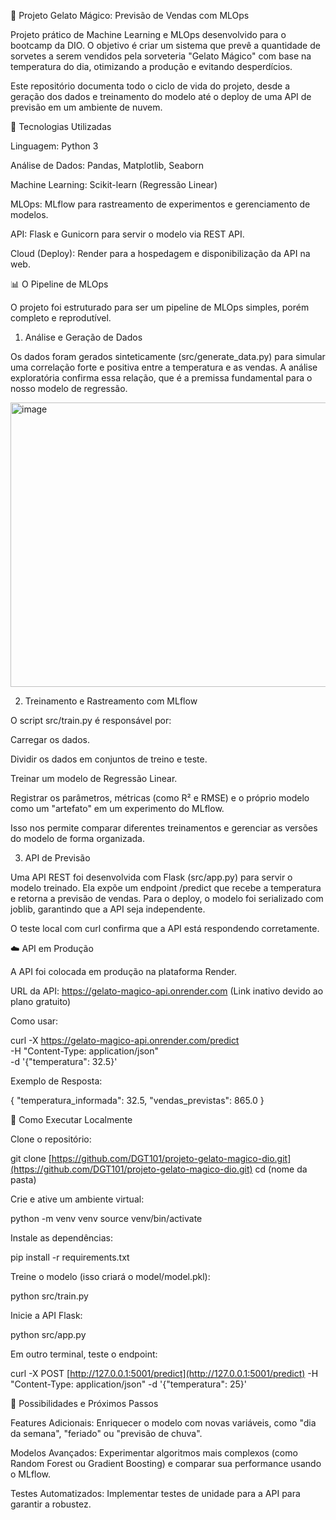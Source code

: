 🍦 Projeto Gelato Mágico: Previsão de Vendas com MLOps

Projeto prático de Machine Learning e MLOps desenvolvido para o bootcamp da DIO. O objetivo é criar um sistema que prevê a quantidade de sorvetes a serem vendidos pela sorveteria "Gelato Mágico" com base na temperatura do dia, otimizando a produção e evitando desperdícios.

Este repositório documenta todo o ciclo de vida do projeto, desde a geração dos dados e treinamento do modelo até o deploy de uma API de previsão em um ambiente de nuvem.

🚀 Tecnologias Utilizadas

Linguagem: Python 3

Análise de Dados: Pandas, Matplotlib, Seaborn

Machine Learning: Scikit-learn (Regressão Linear)

MLOps: MLflow para rastreamento de experimentos e gerenciamento de modelos.

API: Flask e Gunicorn para servir o modelo via REST API.

Cloud (Deploy): Render para a hospedagem e disponibilização da API na web.

📊 O Pipeline de MLOps

O projeto foi estruturado para ser um pipeline de MLOps simples, porém completo e reprodutível.

1. Análise e Geração de Dados

Os dados foram gerados sinteticamente (src/generate_data.py) para simular uma correlação forte e positiva entre a temperatura e as vendas. A análise exploratória confirma essa relação, que é a premissa fundamental para o nosso modelo de regressão.

<img width="571" height="455" alt="image" src="https://github.com/user-attachments/assets/f36e1189-29b7-43c6-beb5-c22327d7e5fe" />

2. Treinamento e Rastreamento com MLflow

O script src/train.py é responsável por:

Carregar os dados.

Dividir os dados em conjuntos de treino e teste.

Treinar um modelo de Regressão Linear.

Registrar os parâmetros, métricas (como R² e RMSE) e o próprio modelo como um "artefato" em um experimento do MLflow.

Isso nos permite comparar diferentes treinamentos e gerenciar as versões do modelo de forma organizada.

3. API de Previsão

Uma API REST foi desenvolvida com Flask (src/app.py) para servir o modelo treinado. Ela expõe um endpoint /predict que recebe a temperatura e retorna a previsão de vendas. Para o deploy, o modelo foi serializado com joblib, garantindo que a API seja independente.

O teste local com curl confirma que a API está respondendo corretamente.

☁️ API em Produção

A API foi colocada em produção na plataforma Render.

URL da API: https://gelato-magico-api.onrender.com (Link inativo devido ao plano gratuito)

Como usar:

curl -X https://gelato-magico-api.onrender.com/predict \
     -H "Content-Type: application/json" \
     -d '{"temperatura": 32.5}'


Exemplo de Resposta:

{
  "temperatura_informada": 32.5,
  "vendas_previstas": 865.0
}


🔧 Como Executar Localmente

Clone o repositório:

git clone [https://github.com/DGT101/projeto-gelato-magico-dio.git](https://github.com/DGT101/projeto-gelato-magico-dio.git)
cd (nome da pasta)


Crie e ative um ambiente virtual:

python -m venv venv
source venv/bin/activate


Instale as dependências:

pip install -r requirements.txt


Treine o modelo (isso criará o model/model.pkl):

python src/train.py


Inicie a API Flask:

python src/app.py


Em outro terminal, teste o endpoint:

curl -X POST [http://127.0.0.1:5001/predict](http://127.0.0.1:5001/predict) -H "Content-Type: application/json" -d '{"temperatura": 25}'


🔮 Possibilidades e Próximos Passos

Features Adicionais: Enriquecer o modelo com novas variáveis, como "dia da semana", "feriado" ou "previsão de chuva".

Modelos Avançados: Experimentar algoritmos mais complexos (como Random Forest ou Gradient Boosting) e comparar sua performance usando o MLflow.

Testes Automatizados: Implementar testes de unidade para a API para garantir a robustez.
